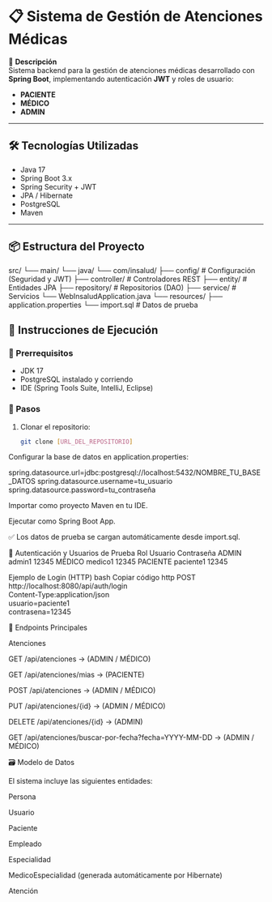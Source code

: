 # 📋 Sistema de Gestión de Atenciones Médicas

📖 **Descripción**  
Sistema backend para la gestión de atenciones médicas desarrollado con **Spring Boot**, implementando autenticación **JWT** y roles de usuario:  
- **PACIENTE**  
- **MÉDICO**  
- **ADMIN**  

---

## 🛠️ Tecnologías Utilizadas

- Java 17  
- Spring Boot 3.x  
- Spring Security + JWT  
- JPA / Hibernate  
- PostgreSQL  
- Maven  

---

## 📦 Estructura del Proyecto

src/
└── main/
└── java/
└── com/insalud/
├── config/ # Configuración (Seguridad y JWT)
├── controller/ # Controladores REST
├── entity/ # Entidades JPA
├── repository/ # Repositorios (DAO)
├── service/ # Servicios
└── WebInsaludApplication.java
  └── resources/
       ├── application.properties
       └── import.sql           # Datos de prueba

## 🚀 Instrucciones de Ejecución

### 🔹 Prerrequisitos
- JDK 17  
- PostgreSQL instalado y corriendo  
- IDE (Spring Tools Suite, IntelliJ, Eclipse)

### 🔹 Pasos
1. Clonar el repositorio:
   ```bash
   git clone [URL_DEL_REPOSITORIO]
Configurar la base de datos en application.properties:

spring.datasource.url=jdbc:postgresql://localhost:5432/NOMBRE_TU_BASE_DATOS
spring.datasource.username=tu_usuario
spring.datasource.password=tu_contraseña

Importar como proyecto Maven en tu IDE.

Ejecutar como Spring Boot App.

✅ Los datos de prueba se cargan automáticamente desde import.sql.

🔐 Autenticación y Usuarios de Prueba
Rol	Usuario	Contraseña
ADMIN	admin1	12345
MÉDICO	medico1	12345
PACIENTE	paciente1	12345

Ejemplo de Login (HTTP)
bash
Copiar código
http POST http://localhost:8080/api/auth/login \
Content-Type:application/json \
usuario=paciente1 \
contrasena=12345

📡 Endpoints Principales

Atenciones

GET /api/atenciones → (ADMIN / MÉDICO)

GET /api/atenciones/mias → (PACIENTE)

POST /api/atenciones → (ADMIN / MÉDICO)

PUT /api/atenciones/{id} → (ADMIN / MÉDICO)

DELETE /api/atenciones/{id} → (ADMIN)

GET /api/atenciones/buscar-por-fecha?fecha=YYYY-MM-DD → (ADMIN / MÉDICO)

🗃️ Modelo de Datos

El sistema incluye las siguientes entidades:

Persona

Usuario

Paciente

Empleado

Especialidad

MedicoEspecialidad (generada automáticamente por Hibernate)

Atención
